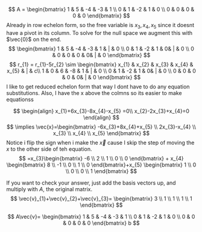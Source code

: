 $$
A = \begin{bmatrix}
1 & 5 & -4 & -3 & 1 \\
0 & 1 & -2 & 1 & 0 \\
0 & 0 & 0 & 0 & 0
\end{bmatrix}
$$
Already in row echelon form, so the free variable is $x_{3},x_{4},x_{5}$  since it doesnt have a pivot in its column.
To solve for the null space we augment this with $\vec{0}$ on the end.
$$
\begin{bmatrix}
1 & 5 & -4 & -3 & 1 & | & 0 \\
0 & 1 & -2 & 1 & 0& | & 0 \\
0 & 0 & 0 & 0 & 0& | & 0
\end{bmatrix}
$$
$$
r_{1} = r_{1}-5r_{2}
\sim \begin{bmatrix} 
x_{1} & x_{2} & x_{3} & x_{4} & x_{5} & | & c\\
1 & 0 & 6 & -8 & 1 & | & 0 \\
0 & 1 & -2 & 1 & 0& | & 0 \\
0 & 0 & 0 & 0 & 0& | & 0
\end{bmatrix}
$$
I like to get reduced echelon form that way I dont have to do any equation substitutions. Also, I have the x above the colmns so its easier to make equationss

$$
\begin{align}
x_{1}+6x_{3}-8x_{4}-x_{5} =0\\
x_{2}-2x_{3}+x_{4}=0
\end{align}
$$
$$
\implies \vec{x}=\begin{bmatrix}
-6x_{3}+8x_{4}+x_{5} \\
2x_{3}-x_{4} \\
x_{3} \\
x_{4} \\
x_{5}
\end{bmatrix}
$$
Notice i flip the sign when i make the $\vec{x}$ cause I skip the step of moving the $x$ to the other side of teh equation.
$$
=x_{3}\begin{bmatrix}
-6 \\
2 \\
1 \\
0 \\
0
\end{bmatrix} + x_{4}
\begin{bmatrix}
8 \\
-1 \\
0 \\
1 \\
0
\end{bmatrix}+x_{5}
\begin{bmatrix}
1 \\
0 \\
0 \\
0 \\
1
\end{bmatrix}
$$

If you want to check your answer, just add the basis vectors up, and multiply with $A$, the original matrix.
$$
\vec{v}_{1}+\vec{v}_{2}+\vec{v}_{3}=
\begin{bmatrix}
3 \\
1 \\
1 \\
1 \\
1
\end{bmatrix}
$$

$$
A\vec{v}=
\begin{bmatrix}
1 & 5 & -4 & -3 & 1 \\
0 & 1 & -2 & 1 & 0 \\
0 & 0 & 0 & 0 & 0
\end{bmatrix}
b
$$


